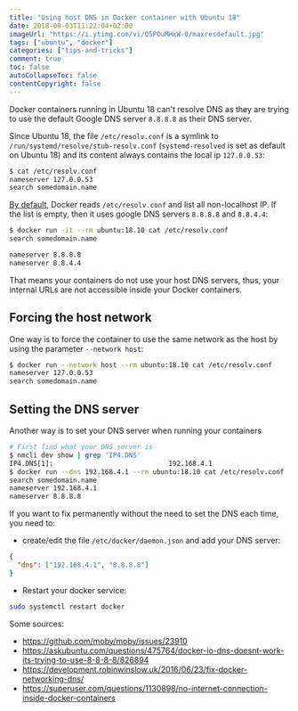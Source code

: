 ```yaml
---
title: "Using host DNS in Docker container with Ubuntu 18"
date: 2018-09-03T11:22:04+02:00
imageUrl: "https://i.ytimg.com/vi/Q5POuMHxW-0/maxresdefault.jpg"
tags: ["ubuntu", "docker"]
categories: ["tips-and-tricks"]
comment: true
toc: false
autoCollapseToc: false
contentCopyright: false
---
```


Docker containers running in Ubuntu 18 can't resolve DNS as they are trying to use the default Google DNS server `8.8.8.8` as their DNS server.

<!--more-->

Since Ubuntu 18, the file `/etc/resolv.conf` is a symlink to `/run/systemd/resolve/stub-resolv.conf` (`systemd-resolved` is set as default on Ubuntu 18) and its content always contains the local ip `127.0.0.53`:

```bash
$ cat /etc/resolv.conf
nameserver 127.0.0.53
search somedomain.name
```

[By default](https://github.com/moby/moby/issues/23910#issuecomment-415576244), Docker reads `/etc/resolv.conf` and list all non-localhost IP. If the list is empty, then it uses google DNS servers `8.8.8.8` and `8.8.4.4`:

```bash
$ docker run -it --rm ubuntu:18.10 cat /etc/resolv.conf
search somedomain.name

nameserver 8.8.8.8
nameserver 8.8.4.4
```

That means your containers do not use your host DNS servers, thus, your internal URLs are not accessible inside your Docker containers.

## Forcing the host network

One way is to force the container to use the same network as the host by using the parameter `--network host`:

```bash
$ docker run --network host --rm ubuntu:18.10 cat /etc/resolv.conf
nameserver 127.0.0.53
search somedomain.name
```

## Setting the DNS server

Another way is to set your DNS server when running your containers

```bash
# First find what your DNS server is
$ nmcli dev show | grep 'IP4.DNS'
IP4.DNS[1]:                             192.168.4.1
$ docker run --dns 192.168.4.1 --rm ubuntu:18.10 cat /etc/resolv.conf
search somedomain.name
nameserver 192.168.4.1
nameserver 8.8.8.8
```

If you want to fix permanently without the need to set the DNS each time, you need to:

- create/edit the file `/etc/docker/daemon.json` and add your DNS server:

```json
{
  "dns": ["192.168.4.1", "8.8.8.8"]
}
```

- Restart your docker service:

```bash
sudo systemctl restart docker
```

Some sources:

- https://github.com/moby/moby/issues/23910
- https://askubuntu.com/questions/475764/docker-io-dns-doesnt-work-its-trying-to-use-8-8-8-8/826894
- https://development.robinwinslow.uk/2016/06/23/fix-docker-networking-dns/
- https://superuser.com/questions/1130898/no-internet-connection-inside-docker-containers
